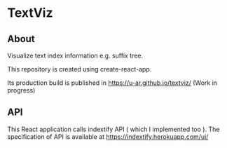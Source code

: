 # TextViz

## About

Visualize text index information e.g. suffix tree.

This repository is created using create-react-app.

Its production build is published in https://u-ar.github.io/textviz/
(Work in progress)

## API

This React application calls indextify API ( which I implemented too ).
The specification of API is available at https://indextify.herokuapp.com/ui/ 